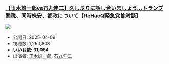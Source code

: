### [【玉木雄一郎vs石丸伸二】久しぶりに話し合いましょう…トランプ関税、同時株安、都政について【ReHacQ緊急党首対談】](https://www.youtube.com/watch?v=nhJYpgzPBJU)
[![](https://img.youtube.com/vi/nhJYpgzPBJU/sddefault.jpg)](https://www.youtube.com/watch?v=nhJYpgzPBJU)
-   公開日: 2025-04-09
-   視聴数: 1,263,808
-   **いいね数: 31,054**
-   出演者: [玉木雄一郎](/rehacq_fan/people/玉木雄一郎 "wikilink"), [石丸伸二](/rehacq_fan/people/石丸伸二 "wikilink")
